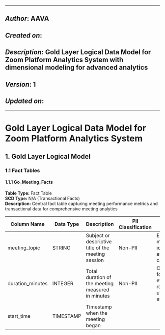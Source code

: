 _____________________________________________
## *Author*: AAVA
## *Created on*: 
## *Description*: Gold Layer Logical Data Model for Zoom Platform Analytics System with dimensional modeling for advanced analytics
## *Version*: 1
## *Updated on*: 
_____________________________________________

# Gold Layer Logical Data Model for Zoom Platform Analytics System

## 1. Gold Layer Logical Model

### 1.1 Fact Tables

#### 1.1.1 Go_Meeting_Facts
**Table Type:** Fact Table  
**SCD Type:** N/A (Transactional Facts)  
**Description:** Central fact table capturing meeting performance metrics and transactional data for comprehensive meeting analytics

| Column Name | Data Type | Description | PII Classification | Business Rationale |
|-------------|-----------|-------------|-------------------|--------------------|
| meeting_topic | STRING | Subject or descriptive title of the meeting session | Non-PII | Essential for meeting identification and categorization |
| duration_minutes | INTEGER | Total duration of the meeting measured in minutes | Non-PII | Core metric for meeting efficiency and resource utilization analysis |
| start_time | TIMESTAMP | Timestamp when the meeting began